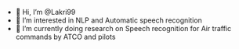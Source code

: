 - 👋 Hi, I’m @Lakri99
- 👀 I’m interested in NLP and Automatic speech recognition
- 🌱 I’m currently doing research on Speech recognition for Air traffic commands by ATCO and pilots

<!---
Lakri99/Lakri99 is a ✨ special ✨ repository because its `README.md` (this file) appears on your GitHub profile.
You can click the Preview link to take a look at your changes.
--->
